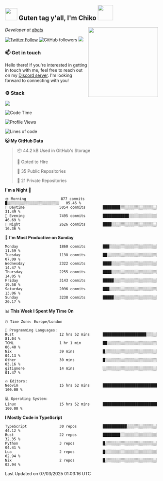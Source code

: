 <h2><img src="https://cdn.discordapp.com/emojis/1100181376730402906.gif?quality=lossless" width="40"> Guten tag y'all, I'm Chiko <img src="https://a.ppy.sh/15907233" width="50"></h2>
<a href="https://cataas.com"><img align='right' src="https://cataas.com/cat" width="230"></a>
<p><em>Developer at <a href="https://github.com/dbotsfun">dbots</a></em></p>

[![Twitter Follow](https://img.shields.io/twitter/follow/chikoxq?label=Follow)](https://twitter.com/intent/follow?screen_name=chikoxq)
![GitHub followers](https://img.shields.io/github/followers/chikof?label=Follow&style=social)
![](https://komarev.com/ghpvc/?username=chikof&color=blue)

### 📫 Get in touch
Hello there! If you're interested in getting in touch with me, feel free to reach out on my [Discord server](https://discord.gg/sejc7TnX6N). I'm looking forward to connecting with you!

### ⚙️ Stack
[![](https://skillicons.dev/icons?i=git,kubernetes,docker,js,ts,cloudflare,css,deno,express,graphql,html,mongodb,nestjs,py,react,apollo,bash,java,lua,nextjs,netlify,nodejs,ps,powershell,rust,neovim,tauri,sentry,postgres,tailwind,prisma,actix,workers)](https://skillicons.dev)

<!--START_SECTION:waka-->
![Code Time](http://img.shields.io/badge/Code%20Time-2%2C156%20hrs%2051%20mins-blue)

![Profile Views](http://img.shields.io/badge/Profile%20Views-0-blue)

![Lines of code](https://img.shields.io/badge/From%20Hello%20World%20I%27ve%20Written-9.0%20million%20lines%20of%20code-blue)

**🐱 My GitHub Data** 

> 📦 44.2 kB Used in GitHub's Storage 
 > 
> 💼 Opted to Hire
 > 
> 📜 35 Public Repositories 
 > 
> 🔑 21 Private Repositories 
 > 
**I'm a Night 🦉** 

```text
🌞 Morning                877 commits         █░░░░░░░░░░░░░░░░░░░░░░░░   05.46 % 
🌆 Daytime                5054 commits        ████████░░░░░░░░░░░░░░░░░   31.49 % 
🌃 Evening                7495 commits        ████████████░░░░░░░░░░░░░   46.69 % 
🌙 Night                  2626 commits        ████░░░░░░░░░░░░░░░░░░░░░   16.36 % 
```
📅 **I'm Most Productive on Sunday** 

```text
Monday                   1860 commits        ███░░░░░░░░░░░░░░░░░░░░░░   11.59 % 
Tuesday                  1138 commits        ██░░░░░░░░░░░░░░░░░░░░░░░   07.09 % 
Wednesday                2322 commits        ████░░░░░░░░░░░░░░░░░░░░░   14.47 % 
Thursday                 2255 commits        ████░░░░░░░░░░░░░░░░░░░░░   14.05 % 
Friday                   3143 commits        █████░░░░░░░░░░░░░░░░░░░░   19.58 % 
Saturday                 2096 commits        ███░░░░░░░░░░░░░░░░░░░░░░   13.06 % 
Sunday                   3238 commits        █████░░░░░░░░░░░░░░░░░░░░   20.17 % 
```


📊 **This Week I Spent My Time On** 

```text
🕑︎ Time Zone: Europe/London

💬 Programming Languages: 
Rust                     12 hrs 52 mins      ████████████████████░░░░░   81.04 % 
TOML                     1 hr 1 min          ██░░░░░░░░░░░░░░░░░░░░░░░   06.40 % 
Nix                      39 mins             █░░░░░░░░░░░░░░░░░░░░░░░░   04.13 % 
Other                    30 mins             █░░░░░░░░░░░░░░░░░░░░░░░░   03.16 % 
gitignore                14 mins             ░░░░░░░░░░░░░░░░░░░░░░░░░   01.47 % 

🔥 Editors: 
Neovim                   15 hrs 52 mins      █████████████████████████   100.00 % 

💻 Operating System: 
Linux                    15 hrs 52 mins      █████████████████████████   100.00 % 
```

**I Mostly Code in TypeScript** 

```text
TypeScript               30 repos            ███████████░░░░░░░░░░░░░░   44.12 % 
Rust                     22 repos            ████████░░░░░░░░░░░░░░░░░   32.35 % 
Python                   3 repos             █░░░░░░░░░░░░░░░░░░░░░░░░   04.41 % 
Lua                      2 repos             █░░░░░░░░░░░░░░░░░░░░░░░░   02.94 % 
Nix                      2 repos             █░░░░░░░░░░░░░░░░░░░░░░░░   02.94 % 
```




 Last Updated on 07/03/2025 01:03:16 UTC
<!--END_SECTION:waka-->


<!--
<p align="center">
     <a href="https://discord.gg/HhybNhchcC"><img src="https://invidget.switchblade.xyz/sejc7TnX6N" align="center" ><a>
</p> 
-->
